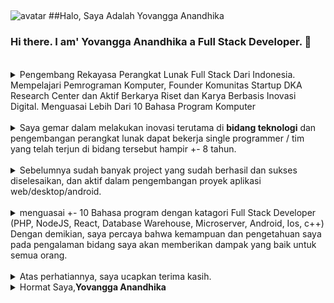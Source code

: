##
![avatar](https://images.weserv.nl/?url=https://i1.sndcdn.com/avatars-000491055558-wriqir-t500x500.jpg?v=4&h=200&w=200&fit=cover&mask=circle&maxage=7d)
##Halo, Saya Adalah Yovangga Anandhika
### Hi there. I am' Yovangga Anandhika a Full Stack Developer. 👋
<br/>
<details>
<summary>
Pengembang Rekayasa Perangkat Lunak Full Stack Dari Indonesia. Mempelajari Pemrograman Komputer, Founder Komunitas Startup DKA Research Center dan Aktif Berkarya Riset dan Karya Berbasis Inovasi Digital. Menguasai Lebih Dari 10 Bahasa Program Komputer
</summary>
A Full Stack Developer Software Engineering From Indonesia. Studying Computer Programming, Founder of DKA Research Center Startup Community and Actively Working on Digital Innovation-Based Research and Work. Mastering More Than 10 Computer Program Languages.
</details>
<br/>
<details>
<summary>
Saya gemar dalam melakukan inovasi terutama di <b>bidang teknologi</b> 
dan pengembangan perangkat lunak dapat bekerja single programmer / tim yang 
telah terjun di bidang tersebut hampir +- 8 tahun.
</summary>
<blockquote>
<sub>I like to innovate, especially in <b>the field of technology</b>
and software development can work single programmer / team
has been in this field for almost +- 8 years
</sub>
</blockquote>
</details>
<br/>
<details>
<summary>
Sebelumnya sudah banyak project yang sudah berhasil dan sukses diselesaikan, 
dan aktif dalam pengembangan proyek aplikasi web/desktop/android.
</summary>
<blockquote>
<sub>
Previously, many projects have been successful and successfully completed.
and active in web/desktop/android application project development
</sub>
</blockquote>
</details>
<br/>
<details>
<summary>
menguasai +- 10 Bahasa program dengan katagori Full Stack Developer (PHP, NodeJS, React, Database Warehouse, Microserver, Android, Ios, c++)
Dengan demikian, saya percaya bahwa kemampuan dan pengetahuan saya pada pengalaman bidang saya akan memberikan dampak yang baik untuk semua orang.
</summary>
<blockquote>
<sub>
Mastering +- 10 programming languages with the Full Stack Developer category (PHP, NodeJS, React, Database Warehouse, Microserver, Android, Ios, c++)
Thus, I believe that my ability and knowledge in my field experience will have a good impact on everyone.
</sub>
</blockquote>
</details>
<br/>
<details>
<summary>Atas perhatiannya, saya ucapkan terima kasih.</summary>
<blockquote><sub>Thank you for your attention.</sub></blockquote>
</details>
<details>
<summary>Hormat Saya,<b>Yovangga Anandhika</b></summary>
<blockquote><sub>Sincerely,<br/><b>Yovangga Anandika</b></sub></blockquote>
</details>
